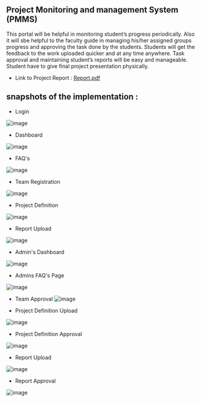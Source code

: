 Project Monitoring and management System (PMMS)
 ---
 
This portal will be helpful in monitoring student’s progress periodically. Also it will sbe helpful to the faculty guide in managing his/her assigned groups progress and approving the task done by the students. Students will get the feedback to the work uploaded quicker and at any time anywhere. Task approval and maintaining student’s  reports will be easy and manageable. Student have to give final project presentation 	physically.

- Link to Project Report : [Report.pdf](https://github.com/hs2310/pmms/files/5264010/mini_print1.pdf)

snapshots of the implementation : 
---
- Login 

![image](https://user-images.githubusercontent.com/29951473/93936590-3d9da380-fcdb-11ea-9a7f-7b981a43fc6a.png)

- Dashboard 

![image](https://user-images.githubusercontent.com/29951473/93936641-527a3700-fcdb-11ea-86a8-4a4746f7f2d8.png)

- FAQ's 

![image](https://user-images.githubusercontent.com/29951473/93936663-5f972600-fcdb-11ea-8f8f-8483ce849eac.png)

- Team Registration

![image](https://user-images.githubusercontent.com/29951473/93936705-70479c00-fcdb-11ea-9723-8ac2f31a40f2.png)

- Project Definition

![image](https://user-images.githubusercontent.com/29951473/93936747-7c335e00-fcdb-11ea-8a31-df970a4eb8e1.png)

- Report Upload

![image](https://user-images.githubusercontent.com/29951473/93936774-86555c80-fcdb-11ea-9780-ecade44fae7a.png)

- Admin's Dashboard

![image](https://user-images.githubusercontent.com/29951473/93936892-af75ed00-fcdb-11ea-9b37-c102cba68514.png)

- Admins FAQ's Page

![image](https://user-images.githubusercontent.com/29951473/93936935-bef53600-fcdb-11ea-8263-416f423633a2.png)

- Team Approval
![image](https://user-images.githubusercontent.com/29951473/93936969-ce747f00-fcdb-11ea-965f-7dda10a2995e.png)

- Project Definition Upload

![image](https://user-images.githubusercontent.com/29951473/93936999-daf8d780-fcdb-11ea-932e-6c2dd7b419a4.png)

- Project Definition Approval

![image](https://user-images.githubusercontent.com/29951473/93937056-f7950f80-fcdb-11ea-97b7-4f66bf3be160.png)

- Report Upload

![image](https://user-images.githubusercontent.com/29951473/93937072-024fa480-fcdc-11ea-97ae-942391bb332b.png)

- Report Approval

![image](https://user-images.githubusercontent.com/29951473/93937091-0b407600-fcdc-11ea-9a36-100b4a0742f2.png)
